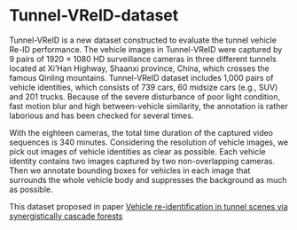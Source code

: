 # Tunnel-VReID-dataset

Tunnel-VReID is a new dataset constructed to evaluate the tunnel vehicle Re-ID performance. The vehicle images in Tunnel-VReID were captured by 9 pairs of 1920 × 1080 HD surveillance cameras in three different tunnels located at Xi’Han Highway, Shaanxi province, China, which crosses the famous Qinling mountains. Tunnel-VReID dataset includes 1,000 pairs of vehicle identities, which consists of 739 cars, 60 midsize cars (e.g., SUV) and 201 trucks. Because of the severe disturbance of poor light condition, fast motion blur and high between-vehicle similarity, the annotation is rather laborious and has been checked for several times.

With the eighteen cameras, the total time duration of the captured video sequences is 340 minutes. Considering the resolution
of vehicle images, we pick out images of vehicle identities as clear as possible. Each vehicle identity contains two images captured by two non-overlapping cameras. Then we annotate bounding boxes for vehicles in each image that surrounds the whole vehicle body and suppresses the background as much as possible.

This dataset proposed in paper [Vehicle re-identification in tunnel scenes via synergistically cascade forests](https://doi.org/10.1016/j.neucom.2019.11.069)
